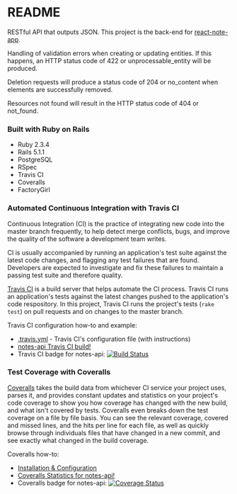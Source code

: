 # README

RESTful API that outputs JSON. This project is the back-end for [react-note-app](https://github.com/bennypaulino/react-note-app).

Handling of validation errors when creating or updating entities. If this happens, an HTTP status code of 422 or unprocessable_entity will be produced.

Deletion requests will produce a status code of 204 or no_content when elements are successfully removed.

Resources not found will result in the HTTP status code of 404 or not_found.

### Built with Ruby on Rails

* Ruby 2.3.4
* Rails 5.1.1
* PostgreSQL
* RSpec
* Travis CI
* Coveralls
* FactoryGirl

### Automated Continuous Integration with Travis CI

Continuous Integration (CI) is the practice of integrating new code into the master branch frequently, to help detect merge conflicts, bugs, and improve the quality of the software a development team writes.

CI is usually accompanied by running an application's test suite against the latest code changes, and flagging any test failures that are found. Developers are expected to investigate and fix these failures to maintain a passing test suite and therefore quality.

[Travis CI](https://travis-ci.org) is a build server that helps automate the CI process. Travis CI runs an application's tests against the latest changes pushed to the application's code respository. In this project, Travis CI runs the project's tests (`rake test`) on pull requests and on changes to the master branch.

Travis CI configuration how-to and example:
- [.travis.yml](.travis.yml) - Travis CI's configuration file (with instructions)
- [notes-api Travis CI build!](https://travis-ci.org/bennypaulino/notes-api)
- Travis CI badge for notes-api: [![Build Status](https://travis-ci.org/bennypaulino/notes-api.svg?branch=master)](https://travis-ci.org/bennypaulino/notes-api)

### Test Coverage with Coveralls

[Coveralls](https://coveralls.io/) takes the build data from whichever CI service your project uses, parses it, and provides constant updates and statistics on your project's code coverage to show you how coverage has changed with the new build, and what isn't covered by tests. Coveralls even breaks down the test coverage on a file by file basis. You can see the relevant coverage, covered and missed lines, and the hits per line for each file, as well as quickly browse through individuals files that have changed in a new commit, and see exactly what changed in the build coverage.

Coveralls how-to:
- [Installation & Configuration](https://coveralls.zendesk.com/hc/en-us/articles/201769485-Ruby-Rails)
- [Coveralls Statistics for notes-api!](https://coveralls.io/github/bennypaulino/notes-api)
- Coveralls badge for notes-api: [![Coverage Status](https://coveralls.io/repos/github/bennypaulino/notes-api/badge.svg?branch=master)](https://coveralls.io/github/bennypaulino/notes-api?branch=master)
